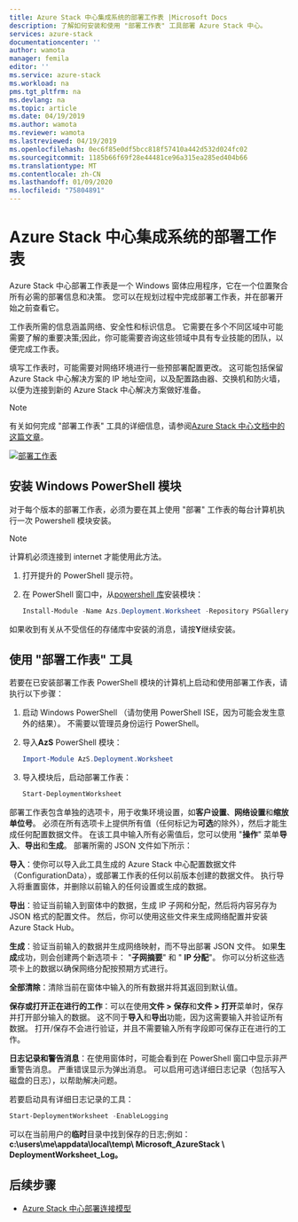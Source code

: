 ```yaml
---
title: Azure Stack 中心集成系统的部署工作表 |Microsoft Docs
description: 了解如何安装和使用 "部署工作表" 工具部署 Azure Stack 中心。
services: azure-stack
documentationcenter: ''
author: wamota
manager: femila
editor: ''
ms.service: azure-stack
ms.workload: na
pms.tgt_pltfrm: na
ms.devlang: na
ms.topic: article
ms.date: 04/19/2019
ms.author: wamota
ms.reviewer: wamota
ms.lastreviewed: 04/19/2019
ms.openlocfilehash: 0ec6f85e0df5bcc818f57410a442d532d024fc02
ms.sourcegitcommit: 1185b66f69f28e44481ce96a315ea285ed404b66
ms.translationtype: MT
ms.contentlocale: zh-CN
ms.lasthandoff: 01/09/2020
ms.locfileid: "75804891"
---
```

# <a name="deployment-worksheet-for-azure-stack-hub-integrated-systems"></a>Azure Stack 中心集成系统的部署工作表

Azure Stack 中心部署工作表是一个 Windows 窗体应用程序，它在一个位置聚合所有必需的部署信息和决策。 您可以在规划过程中完成部署工作表，并在部署开始之前查看它。

工作表所需的信息涵盖网络、安全性和标识信息。 它需要在多个不同区域中可能需要了解的重要决策;因此，你可能需要咨询这些领域中具有专业技能的团队，以便完成工作表。

填写工作表时，可能需要对网络环境进行一些预部署配置更改。 这可能包括保留 Azure Stack 中心解决方案的 IP 地址空间，以及配置路由器、交换机和防火墙，以便为连接到新的 Azure Stack 中心解决方案做好准备。

> [!NOTE]
> 有关如何完成 "部署工作表" 工具的详细信息，请参阅[Azure Stack 中心文档中的这篇文章](azure-stack-datacenter-integration.md)。

[![部署工作表](media/azure-stack-deployment-worksheet/depworksheet.png "部署工作表")](media/azure-stack-deployment-worksheet/depworksheet.png)

## <a name="installing-the-windows-powershell-module"></a>安装 Windows PowerShell 模块

对于每个版本的部署工作表，必须为要在其上使用 "部署" 工作表的每台计算机执行一次 Powershell 模块安装。

> [!NOTE]  
> 计算机必须连接到 internet 才能使用此方法。

1. 打开提升的 PowerShell 提示符。

2. 在 PowerShell 窗口中，从[powershell 库](https://www.powershellgallery.com/packages/Azs.Deployment.Worksheet/)安装模块：

   ```PowerShell
   Install-Module -Name Azs.Deployment.Worksheet -Repository PSGallery
   ```

如果收到有关从不受信任的存储库中安装的消息，请按**Y**继续安装。

## <a name="use-the-deployment-worksheet-tool"></a>使用 "部署工作表" 工具

若要在已安装部署工作表 PowerShell 模块的计算机上启动和使用部署工作表，请执行以下步骤：

1. 启动 Windows PowerShell （请勿使用 PowerShell ISE，因为可能会发生意外的结果）。 不需要以管理员身份运行 PowerShell。

2. 导入**AzS** PowerShell 模块：

   ```PowerShell
   Import-Module AzS.Deployment.Worksheet
   ```

3. 导入模块后，启动部署工作表：

   ```PowerShell
   Start-DeploymentWorksheet
   ```

部署工作表包含单独的选项卡，用于收集环境设置，如**客户设置**、**网络设置**和**缩放单位号**。 必须在所有选项卡上提供所有值（任何标记为**可选**的除外），然后才能生成任何配置数据文件。 在该工具中输入所有必需值后，您可以使用 "**操作**" 菜单**导入**、**导出**和**生成**。 部署所需的 JSON 文件如下所示：

**导入**：使你可以导入此工具生成的 Azure Stack 中心配置数据文件（ConfigurationData），或部署工作表的任何以前版本创建的数据文件。 执行导入将重置窗体，并删除以前输入的任何设置或生成的数据。

**导出**：验证当前输入到窗体中的数据，生成 IP 子网和分配，然后将内容另存为 JSON 格式的配置文件。 然后，你可以使用这些文件来生成网络配置并安装 Azure Stack Hub。

**生成**：验证当前输入的数据并生成网络映射，而不导出部署 JSON 文件。 如果**生成**成功，则会创建两个新选项卡： "**子网摘要**" 和 " **IP 分配**"。 你可以分析这些选项卡上的数据以确保网络分配按预期方式进行。

**全部清除**：清除当前在窗体中输入的所有数据并将其返回到默认值。

**保存或打开正在进行的工作**：可以在使用**文件 > 保存**和**文件 > 打开**菜单时，保存并打开部分输入的数据。 这不同于**导入**和**导出**功能，因为这需要输入并验证所有数据。 打开/保存不会进行验证，并且不需要输入所有字段即可保存正在进行的工作。

**日志记录和警告消息**：在使用窗体时，可能会看到在 PowerShell 窗口中显示非严重警告消息。 严重错误显示为弹出消息。 可以启用可选详细日志记录（包括写入磁盘的日志），以帮助解决问题。

若要启动具有详细日志记录的工具：

   ```PowerShell
   Start-DeploymentWorksheet -EnableLogging
   ```

可以在当前用户的**临时**目录中找到保存的日志;例如： **c:\users\me\appdata\local\temp\ Microsoft_AzureStack \ DeploymentWorksheet_Log。**

## <a name="next-steps"></a>后续步骤

* [Azure Stack 中心部署连接模型](azure-stack-connection-models.md)
